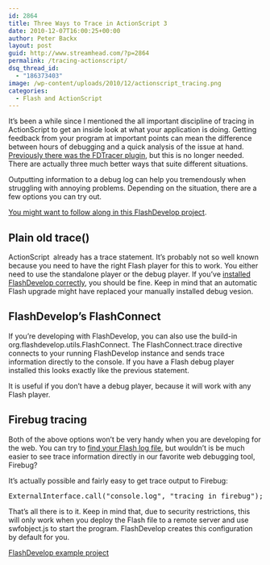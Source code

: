 ```yaml
---
id: 2864
title: Three Ways to Trace in ActionScript 3
date: 2010-12-07T16:00:25+00:00
author: Peter Backx
layout: post
guid: http://www.streamhead.com/?p=2864
permalink: /tracing-actionscript/
dsq_thread_id:
  - "186373403"
image: /wp-content/uploads/2010/12/actionscript_tracing.png
categories:
  - Flash and ActionScript
---
```

It&#8217;s been a while since I mentioned the all important discipline of tracing in ActionScript to get an inside look at what your application is doing. Getting feedback from your program at important points can mean the difference between hours of debugging and a quick analysis of the issue at hand. <a title="Quick tip: ActionScript trace statement" href="http://www.streamhead.com/quick-tip-actionscript-trace-statements/" target="_blank">Previously there was the FDTracer plugin</a>, but this is no longer needed. There are actually three much better ways that suite different situations.

<!--more-->Outputting information to a debug log can help you tremendously when struggling with annoying problems. Depending on the situation, there are a few options you can try out.

<a title="ActionScript tracing FlashDevelop example project" href="http://www.streamhead.com/wp-content/uploads/2010/12/ASTracing.zip" target="_blank">You might want to follow along in this FlashDevelop project</a>.

## Plain old trace()

ActionScript  already has a trace statement. It&#8217;s probably not so well known because you need to have the right Flash player for this to work. You either need to use the standalone player or the debug player. If you&#8217;ve <a title="Setting up FlashDevelop to embed images" href="http://www.streamhead.com/embedding-images/" target="_blank">installed FlashDevelop correctly</a>, you should be fine. Keep in mind that an automatic Flash upgrade might have replaced your manually installed debug vesion.

## FlashDevelop&#8217;s FlashConnect

If you&#8217;re developing with FlashDevelop, you can also use the build-in org.flashdevelop.utils.FlashConnect. The FlashConnect.trace directive connects to your running FlashDevelop instance and sends trace information directly to the console. If you have a Flash debug player installed this looks exactly like the previous statement.

It is useful if you don&#8217;t have a debug player, because it will work with any Flash player.

## Firebug tracing

Both of the above options won&#8217;t be very handy when you are developing for the web. You can try to <a title="Flash log file" href="http://livedocs.adobe.com/flex/3/html/help.html?content=logging_04.html" target="_blank">find your Flash log file</a>, but wouldn&#8217;t is be much easier to see trace information directly in our favorite web debugging tool, Firebug?

It&#8217;s actually possible and fairly easy to get trace output to Firebug:

<pre lang="actionscript">ExternalInterface.call("console.log", "tracing in firebug");</pre>

That&#8217;s all there is to it. Keep in mind that, due to security restrictions, this will only work when you deploy the Flash file to a remote server and use swfobject.js to start the program. FlashDevelop creates this configuration by default for you.

<a title="ActionScript tracing FlashDevelop example project" href="../wp-content/uploads/2010/12/ASTracing.zip" target="_blank">FlashDevelop example project<br /> </a>

<!-- AddThis Advanced Settings generic via filter on the_content -->

<!-- AddThis Share Buttons generic via filter on the_content -->